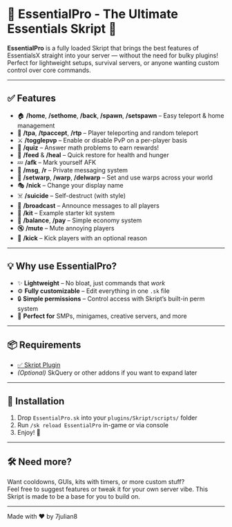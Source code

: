 # 🌟 EssentialPro - The Ultimate Essentials Skript 🌟

**EssentialPro** is a fully loaded Skript that brings the best features of EssentialsX straight into your server — without the need for bulky plugins!  
Perfect for lightweight setups, survival servers, or anyone wanting custom control over core commands.

---

## ✅ Features

- 🏠 **/home**, **/sethome**, **/back**, **/spawn**, **/setspawn** – Easy teleport & home management  
- 🔀 **/tpa**, **/tpaccept**, **/rtp** – Player teleporting and random teleport  
- ⚔️ **/togglepvp** – Enable or disable PvP on a per-player basis  
- 🧠 **/quiz** – Answer math problems to earn rewards!  
- 🍖 **/feed** & **/heal** – Quick restore for health and hunger  
- 💤 **/afk** – Mark yourself AFK  
- 💬 **/msg**, **/r** – Private messaging system  
- 🧭 **/setwarp**, **/warp**, **/delwarp** – Set and use warps across your world  
- 🎭 **/nick** – Change your display name  
- ☠️ **/suicide** – Self-destruct (with style)  
- 📣 **/broadcast** – Announce messages to all players  
- 🎒 **/kit** – Example starter kit system  
- 💸 **/balance**, **/pay** – Simple economy system  
- 🔇 **/mute** – Mute annoying players  
- 🚫 **/kick** – Kick players with an optional reason  

---

## 💡 Why use EssentialPro?

- ✨ **Lightweight** – No bloat, just commands that *work*
- ⚙️ **Fully customizable** – Edit everything in one `.sk` file
- 🔒 **Simple permissions** – Control access with Skript’s built-in perm system
- 🧩 **Perfect for** SMPs, minigames, creative servers, and more

---

## 📦 Requirements

- [✅ Skript Plugin](https://github.com/SkriptLang/Skript)  
- *(Optional)* SkQuery or other addons if you want to expand later

---

## 🚀 Installation

1. Drop `EssentialPro.sk` into your `plugins/Skript/scripts/` folder  
2. Run `/sk reload EssentialPro` in-game or via console  
3. Enjoy! 🎉

---

## 🛠 Need more?

Want cooldowns, GUIs, kits with timers, or more custom stuff?  
Feel free to suggest features or tweak it for your own server vibe. This Skript is made to be a base for you to build on.

---

Made with ❤️ by 7julian8
